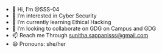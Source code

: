 - 👋 Hi, I’m @SSS-04
- 👀 I’m interested in Cyber Security 
- 🌱 I’m currently learning Ethical Hacking 
- 💞️ I’m looking to collaborate on GDG on Campus and GDG
- 📫 Reach me Through sunitha.sappanisss@gmail.com
- 😄 Pronouns: she/her

<!---
SSS-04/SSS-04 is a ✨ special ✨ repository because its `README.md` (this file) appears on your GitHub profile.
You can click the Preview link to take a look at your changes.
--->
